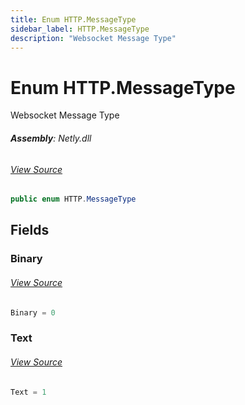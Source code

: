 ```yaml
---
title: Enum HTTP.MessageType
sidebar_label: HTTP.MessageType
description: "Websocket Message Type"
---
```

# Enum HTTP.MessageType
Websocket Message Type

###### **Assembly**: Netly.dll
###### [View Source](https://github.com/alec1o/Netly/blob/dev/src/http/partials/HTTP.MessageType.cs#L8)
```csharp title="Declaration"
public enum HTTP.MessageType
```
## Fields
### Binary

###### [View Source](https://github.com/alec1o/Netly/blob/dev/src/http/partials/HTTP.MessageType.cs#L10)
```csharp title="Declaration"
Binary = 0
```
### Text

###### [View Source](https://github.com/alec1o/Netly/blob/dev/src/http/partials/HTTP.MessageType.cs#L11)
```csharp title="Declaration"
Text = 1
```
